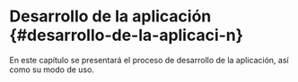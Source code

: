 # Desarrollo de la aplicación {#desarrollo-de-la-aplicaci-n}

En este capítulo se presentará el proceso de desarrollo de la aplicación, así como su modo de uso.